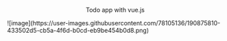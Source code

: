 <p align="center">Todo app with vue.js</p>
![image](https://user-images.githubusercontent.com/78105136/190875810-433502d5-cb5a-4f6d-b0cd-eb9be454b0d8.png)
